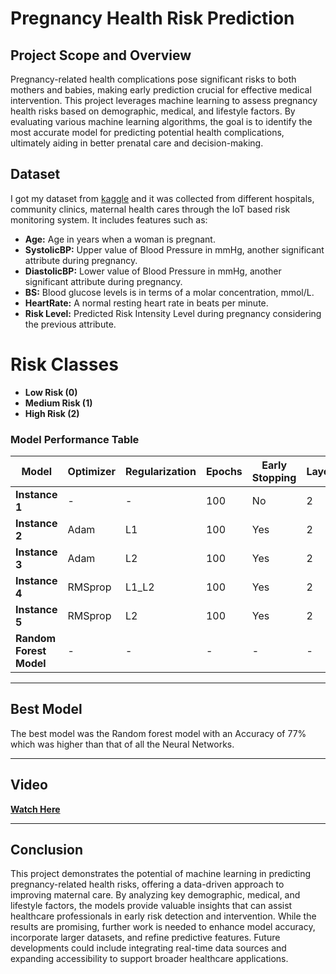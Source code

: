 # **Pregnancy Health Risk Prediction**

## **Project Scope and Overview**

Pregnancy-related health complications pose significant risks to both mothers and babies, making early prediction crucial for effective medical intervention. This project leverages machine learning to assess pregnancy health risks based on demographic, medical, and lifestyle factors. By evaluating various machine learning algorithms, the goal is to identify the most accurate model for predicting potential health complications, ultimately aiding in better prenatal care and decision-making.

## **Dataset**

I got my dataset from [kaggle](https://www.kaggle.com/datasets/csafrit2/maternal-health-risk-data) and it was collected from different hospitals, community clinics, maternal health cares through the IoT based risk monitoring system. It includes features such as:

- **Age:** Age in years when a woman is pregnant.
- **SystolicBP:** Upper value of Blood Pressure in mmHg, another significant attribute during pregnancy.
- **DiastolicBP:** Lower value of Blood Pressure in mmHg, another significant attribute during pregnancy.
- **BS:** Blood glucose levels is in terms of a molar concentration, mmol/L.
- **HeartRate:** A normal resting heart rate in beats per minute.
- **Risk Level:** Predicted Risk Intensity Level during pregnancy considering the previous attribute.

# Risk Classes
- **Low Risk (0)**
- **Medium Risk (1)**
- **High Risk (2)**


### **Model Performance Table**

| Model | Optimizer | Regularization | Epochs | Early Stopping | Layers | Learning Rate | Accuracy | F1 Score | Recall | Precision | AUC |
|--------|------------|---------------|--------|---------------|--------|--------------|----------|----------|--------|-----------|------|
| **Instance 1** | - | - | 100 | No | 2 | 0.001 | 65.00% | 0.66 | 0.67 | 0.67 | 0.64 |
| **Instance 2** | Adam | L1 | 100 | Yes | 2 | 0.001 | 64% | 0.62 | 0.65 | 0.62 | 0.64 |
| **Instance 3** | Adam | L2 | 100 | Yes | 2 | 0.001 | 61% | 0.58 | 0.62 | 0.59 | 0.61 |
| **Instance 4** | RMSprop | L1_L2 | 100 | Yes | 2 | 0.0001 | 63% | 0.61 | 0.64 | 0.62 | 0.633 |
| **Instance 5**  | RMSprop | L2 | 100 | Yes | 2 | 0.001 | 61% | 0.59 | 0.62 | 0.59 | 0.61 |
| **Random Forest Model** | - | - | - | - | - | - | 77% | 0.78 | 0.78 | 0.78 | 0.77 |

---

## **Best Model**
The best model was the Random forest model with an Accuracy of 77% which was higher than that of all the Neural Networks.

---


## **Video**

[**Watch Here**](https://www.youtube.com/watch?v=SnD2CkG9AoE)

---

## **Conclusion**
This project demonstrates the potential of machine learning in predicting pregnancy-related health risks, offering a data-driven approach to improving maternal care. By analyzing key demographic, medical, and lifestyle factors, the models provide valuable insights that can assist healthcare professionals in early risk detection and intervention. While the results are promising, further work is needed to enhance model accuracy, incorporate larger datasets, and refine predictive features. Future developments could include integrating real-time data sources and expanding accessibility to support broader healthcare applications.


